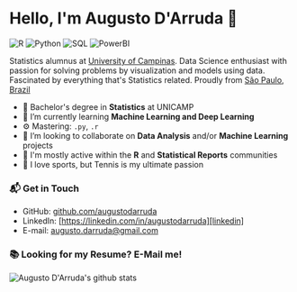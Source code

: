 # Hello, I'm Augusto D'Arruda 👋

![R](https://img.shields.io/badge/R-Advanced-green)
![Python](https://img.shields.io/badge/Python-Intermediate-yellow)
![SQL](https://img.shields.io/badge/SQL-Intermediate-yellow)
![PowerBI](https://img.shields.io/badge/PowerBI-Intermediate-yellow)

Statistics alumnus at [University of Campinas](https://www.unicamp.br/unicamp/). Data Science enthusiast with passion for solving problems by visualization and models using data. Fascinated by everything that's Statistics related. Proudly from [São Paulo, Brazil](https://en.wikipedia.org/wiki/S%C3%A3o_Paulo)

- 🔭 Bachelor's degree in **Statistics** at UNICAMP
- 🌱 I’m currently learning **Machine Learning and Deep Learning**
- ⚙️ Mastering: `.py`, `.r`
- 👯 I’m looking to collaborate on **Data Analysis** and/or **Machine Learning** projects
- 💬 I'm mostly active within the **R** and **Statistical Reports** communities
- 🎾 I love sports, but Tennis is my ultimate passion
### 📬 Get in Touch

- GitHub: [github.com/augustodarruda][github]
- LinkedIn: [https://linkedin.com/in/augustodarruda][linkedin]
- E-mail: augusto.darruda@gmail.com

### 📚 Looking for my Resume? E-Mail me!

![Augusto D'Arruda's github stats](https://github-readme-stats.vercel.app/api?username=augustodarruda&show_icons=true&hide_border=true)

[github]: https://github.com/augustodarruda
